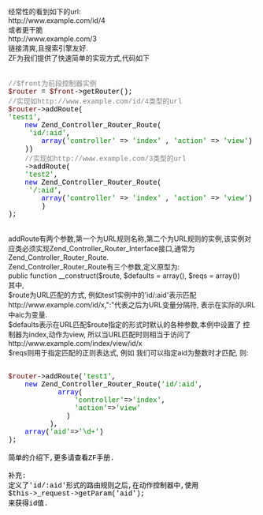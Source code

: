 <!--
author: qingliangcn
date: 2009-02-22
title: Zend Framework自定义路由一则
tags: route,url,ZendFramework,路由
category: PHP基础应用,暂未分类
status: publish
summary: 经常性的看到如下的url:http://www.example.com/id/4或者更干脆http://www.example.com/3链接清爽,且搜索引擎友好.ZF为我们提供了快速简单的实现方式,代码如下&nbsp;//$front为前段控制器实例$router&nbsp;=
-->

<p>经常性的看到如下的url:<br />
http://www.example.com/id/4<br />
或者更干脆<br />
http://www.example.com/3<br />
链接清爽,且搜索引擎友好.<br />
ZF为我们提供了快速简单的实现方式,代码如下<a name="entrymore"></a><br />
&nbsp;</p>
<p class="p0" style="margin-top: 0pt; margin-bottom: 0pt"><span style="font-family: 'Courier New'; color: rgb(128,128,128); font-size: 10.5pt; mso-spacerun: 'yes'">//$front为前段控制器实例</span><span style="font-family: 'Courier New'; font-size: 10.5pt; mso-spacerun: 'yes'"><o:p></o:p></span></p>
<p class="p0" style="margin-top: 0pt; margin-bottom: 0pt"><span style="font-family: 'Courier New'; color: rgb(102,0,0); font-size: 10.5pt; mso-spacerun: 'yes'">$router&nbsp;</span><span style="font-family: 'Courier New'; color: rgb(0,0,0); font-size: 10.5pt; mso-spacerun: 'yes'">=&nbsp;</span><span style="font-family: 'Courier New'; color: rgb(102,0,0); font-size: 10.5pt; mso-spacerun: 'yes'">$front</span><span style="font-family: 'Courier New'; color: rgb(0,0,0); font-size: 10.5pt; mso-spacerun: 'yes'">-&gt;getRouter();</span><span style="font-family: 'Courier New'; font-size: 10.5pt; mso-spacerun: 'yes'"><o:p></o:p></span></p>
<p class="p0" style="margin-top: 0pt; margin-bottom: 0pt"><span style="font-family: 'Courier New'; color: rgb(128,128,128); font-size: 10.5pt; mso-spacerun: 'yes'">//实现如http://www.example.com/id/4类型的url</span><span style="font-family: 'Courier New'; font-size: 10.5pt; mso-spacerun: 'yes'"><o:p></o:p></span></p>
<p class="p0" style="margin-top: 0pt; margin-bottom: 0pt"><span style="font-family: 'Courier New'; color: rgb(102,0,0); font-size: 10.5pt; mso-spacerun: 'yes'">$router</span><span style="font-family: 'Courier New'; color: rgb(0,0,0); font-size: 10.5pt; mso-spacerun: 'yes'">-&gt;addRoute(</span><span style="font-family: 'Courier New'; font-size: 10.5pt; mso-spacerun: 'yes'"><o:p></o:p></span></p>
<p class="p0" style="margin-top: 0pt; margin-bottom: 0pt"><span style="font-family: 'Courier New'; color: rgb(0,130,0); font-size: 10.5pt; mso-spacerun: 'yes'">'test1'</span><span style="font-family: 'Courier New'; color: rgb(0,0,0); font-size: 10.5pt; mso-spacerun: 'yes'">,&nbsp;</span><span style="font-family: 'Courier New'; font-size: 10.5pt; mso-spacerun: 'yes'"><o:p></o:p></span></p>
<p class="p0" style="margin-top: 0pt; margin-bottom: 0pt"><span style="font-family: 'Courier New'; color: rgb(0,0,0); font-size: 10.5pt; mso-spacerun: 'yes'">&nbsp;&nbsp;&nbsp;&nbsp;</span><span style="font-family: 'Courier New'; color: rgb(0,0,255); font-size: 10.5pt; mso-spacerun: 'yes'">new&nbsp;</span><span style="font-family: 'Courier New'; color: rgb(0,0,0); font-size: 10.5pt; mso-spacerun: 'yes'">Zend_Controller_Router_Route(</span><span style="font-family: 'Courier New'; font-size: 10.5pt; mso-spacerun: 'yes'"><o:p></o:p></span></p>
<p class="p0" style="margin-top: 0pt; margin-bottom: 0pt"><span style="font-family: 'Courier New'; color: rgb(0,0,0); font-size: 10.5pt; mso-spacerun: 'yes'">&nbsp;&nbsp;&nbsp;&nbsp;</span><span style="font-family: 'Courier New'; color: rgb(0,0,0); font-size: 10.5pt; mso-spacerun: 'yes'"> </span><span style="font-family: 'Courier New'; color: rgb(0,130,0); font-size: 10.5pt; mso-spacerun: 'yes'">'id/:aid'</span><span style="font-family: 'Courier New'; color: rgb(0,0,0); font-size: 10.5pt; mso-spacerun: 'yes'">,&nbsp;</span><span style="font-family: 'Courier New'; font-size: 10.5pt; mso-spacerun: 'yes'"><o:p></o:p></span></p>
<p class="p0" style="margin-top: 0pt; margin-bottom: 0pt"><span style="font-family: 'Courier New'; color: rgb(0,0,0); font-size: 10.5pt; mso-spacerun: 'yes'">&nbsp;&nbsp;&nbsp;&nbsp;&nbsp;&nbsp;&nbsp;&nbsp;</span><span style="font-family: 'Courier New'; color: rgb(0,0,255); font-size: 10.5pt; mso-spacerun: 'yes'">array</span><span style="font-family: 'Courier New'; color: rgb(0,0,0); font-size: 10.5pt; mso-spacerun: 'yes'">(</span><span style="font-family: 'Courier New'; color: rgb(0,130,0); font-size: 10.5pt; mso-spacerun: 'yes'">'controller'&nbsp;</span><span style="font-family: 'Courier New'; color: rgb(0,0,0); font-size: 10.5pt; mso-spacerun: 'yes'">=&gt;&nbsp;</span><span style="font-family: 'Courier New'; color: rgb(0,130,0); font-size: 10.5pt; mso-spacerun: 'yes'">'index'&nbsp;</span><span style="font-family: 'Courier New'; color: rgb(0,0,0); font-size: 10.5pt; mso-spacerun: 'yes'">,&nbsp;</span><span style="font-family: 'Courier New'; color: rgb(0,130,0); font-size: 10.5pt; mso-spacerun: 'yes'">'action'&nbsp;</span><span style="font-family: 'Courier New'; color: rgb(0,0,0); font-size: 10.5pt; mso-spacerun: 'yes'">=&gt;&nbsp;</span><span style="font-family: 'Courier New'; color: rgb(0,130,0); font-size: 10.5pt; mso-spacerun: 'yes'">'view'</span><span style="font-family: 'Courier New'; color: rgb(0,0,0); font-size: 10.5pt; mso-spacerun: 'yes'">)</span><span style="font-family: 'Courier New'; font-size: 10.5pt; mso-spacerun: 'yes'"><o:p></o:p></span></p>
<p class="p0" style="margin-top: 0pt; margin-bottom: 0pt"><span style="font-family: 'Courier New'; color: rgb(0,0,0); font-size: 10.5pt; mso-spacerun: 'yes'">&nbsp;&nbsp;&nbsp;&nbsp;))</span><span style="font-family: 'Courier New'; font-size: 10.5pt; mso-spacerun: 'yes'"><o:p></o:p></span></p>
<p class="p0" style="margin-top: 0pt; margin-bottom: 0pt"><span style="font-family: 'Courier New'; color: rgb(0,0,0); font-size: 10.5pt; mso-spacerun: 'yes'">&nbsp;&nbsp;&nbsp;&nbsp;</span><span style="font-family: 'Courier New'; color: rgb(128,128,128); font-size: 10.5pt; mso-spacerun: 'yes'">//实现如http://www.example.com/3类型的url</span><span style="font-family: 'Courier New'; font-size: 10.5pt; mso-spacerun: 'yes'"><o:p></o:p></span></p>
<p class="p0" style="margin-top: 0pt; margin-bottom: 0pt"><span style="font-family: 'Courier New'; color: rgb(0,0,0); font-size: 10.5pt; mso-spacerun: 'yes'">&nbsp;&nbsp;&nbsp;&nbsp;-&gt;addRoute(</span><span style="font-family: 'Courier New'; font-size: 10.5pt; mso-spacerun: 'yes'"><o:p></o:p></span></p>
<p class="p0" style="margin-top: 0pt; margin-bottom: 0pt"><span style="font-family: 'Courier New'; color: rgb(0,0,0); font-size: 10.5pt; mso-spacerun: 'yes'">&nbsp;&nbsp;&nbsp;&nbsp;</span><span style="font-family: 'Courier New'; color: rgb(0,130,0); font-size: 10.5pt; mso-spacerun: 'yes'">'test2'</span><span style="font-family: 'Courier New'; color: rgb(0,0,0); font-size: 10.5pt; mso-spacerun: 'yes'">,&nbsp;</span><span style="font-family: 'Courier New'; font-size: 10.5pt; mso-spacerun: 'yes'"><o:p></o:p></span></p>
<p class="p0" style="margin-top: 0pt; margin-bottom: 0pt"><span style="font-family: 'Courier New'; color: rgb(0,0,0); font-size: 10.5pt; mso-spacerun: 'yes'">&nbsp;&nbsp;&nbsp;&nbsp;</span><span style="font-family: 'Courier New'; color: rgb(0,0,255); font-size: 10.5pt; mso-spacerun: 'yes'">new&nbsp;</span><span style="font-family: 'Courier New'; color: rgb(0,0,0); font-size: 10.5pt; mso-spacerun: 'yes'">Zend_Controller_Router_Route(</span><span style="font-family: 'Courier New'; font-size: 10.5pt; mso-spacerun: 'yes'"><o:p></o:p></span></p>
<p class="p0" style="margin-top: 0pt; margin-bottom: 0pt"><span style="font-family: 'Courier New'; color: rgb(0,0,0); font-size: 10.5pt; mso-spacerun: 'yes'">&nbsp;&nbsp;&nbsp;&nbsp;</span><span style="font-family: 'Courier New'; color: rgb(0,0,0); font-size: 10.5pt; mso-spacerun: 'yes'"> </span><span style="font-family: 'Courier New'; color: rgb(0,130,0); font-size: 10.5pt; mso-spacerun: 'yes'">'/:aid'</span><span style="font-family: 'Courier New'; color: rgb(0,0,0); font-size: 10.5pt; mso-spacerun: 'yes'">,&nbsp;</span><span style="font-family: 'Courier New'; font-size: 10.5pt; mso-spacerun: 'yes'"><o:p></o:p></span></p>
<p class="p0" style="margin-top: 0pt; margin-bottom: 0pt"><span style="font-family: 'Courier New'; color: rgb(0,0,0); font-size: 10.5pt; mso-spacerun: 'yes'">&nbsp;&nbsp;&nbsp;&nbsp;&nbsp;&nbsp;&nbsp;&nbsp;</span><span style="font-family: 'Courier New'; color: rgb(0,0,255); font-size: 10.5pt; mso-spacerun: 'yes'">array</span><span style="font-family: 'Courier New'; color: rgb(0,0,0); font-size: 10.5pt; mso-spacerun: 'yes'">(</span><span style="font-family: 'Courier New'; color: rgb(0,130,0); font-size: 10.5pt; mso-spacerun: 'yes'">'controller'&nbsp;</span><span style="font-family: 'Courier New'; color: rgb(0,0,0); font-size: 10.5pt; mso-spacerun: 'yes'">=&gt;&nbsp;</span><span style="font-family: 'Courier New'; color: rgb(0,130,0); font-size: 10.5pt; mso-spacerun: 'yes'">'index'&nbsp;</span><span style="font-family: 'Courier New'; color: rgb(0,0,0); font-size: 10.5pt; mso-spacerun: 'yes'">,&nbsp;</span><span style="font-family: 'Courier New'; color: rgb(0,130,0); font-size: 10.5pt; mso-spacerun: 'yes'">'action'&nbsp;</span><span style="font-family: 'Courier New'; color: rgb(0,0,0); font-size: 10.5pt; mso-spacerun: 'yes'">=&gt;&nbsp;</span><span style="font-family: 'Courier New'; color: rgb(0,130,0); font-size: 10.5pt; mso-spacerun: 'yes'">'view'</span><span style="font-family: 'Courier New'; color: rgb(0,0,0); font-size: 10.5pt; mso-spacerun: 'yes'">)</span><span style="font-family: 'Courier New'; font-size: 10.5pt; mso-spacerun: 'yes'"><o:p></o:p></span></p>
<p class="p0" style="margin-top: 0pt; margin-bottom: 0pt"><span style="font-family: 'Courier New'; color: rgb(0,0,0); font-size: 10.5pt; mso-spacerun: 'yes'">&nbsp;&nbsp;&nbsp;&nbsp;&nbsp;&nbsp;&nbsp;&nbsp;)</span><span style="font-family: 'Courier New'; font-size: 10.5pt; mso-spacerun: 'yes'"><o:p></o:p></span></p>
<p class="p0" style="margin-top: 0pt; margin-bottom: 0pt"><span style="font-family: 'Courier New'; color: rgb(0,0,0); font-size: 10.5pt; mso-spacerun: 'yes'">);</span></p>
<p><span style="font-family: 'Courier New'; color: rgb(0,0,0); font-size: 10.5pt; mso-spacerun: 'yes'">
<p class="p0" style="margin-top: 0pt; margin-bottom: 0pt">
<p class="p0" style="margin-top: 0pt; margin-bottom: 0pt">&nbsp;</p>
addRoute有两个参数,第一个为URL规则名称,第二个为URL规则的实例,该实例对应类必须实现Zend_Controller_Router_Interface接口,通常为Zend_Controller_Router_Route.<br />
Zend_Controller_Router_Route有三个参数,定义原型为:<br />
public function __construct($route, $defaults = array(), $reqs = array())<br />
其中,<br />
$route为URL匹配的方式, 例如test1实例中的'id/:aid'表示匹配http://www.example.com/id/x,&quot;:&quot;代表之后为URL变量分隔符, 表示在实际的URL中aic为变量.<br />
$defaults表示在URL匹配$route指定的形式时默认的各种参数,本例中设置了 控制器为index,动作为view, 所以当URL匹配时则相当于访问了http://www.example.com/index/view/id/x<br />
$reqs则用于指定匹配的正则表达式, 例如 我们可以指定aid为整数时才匹配, 则:<br />
&nbsp;</p>
<p class="p0" style="margin-top: 0pt; margin-bottom: 0pt"><span style="font-family: 'Courier New'; color: rgb(102,0,0); font-size: 10.5pt; mso-spacerun: 'yes'">$router</span><span style="font-family: 'Courier New'; color: rgb(0,0,0); font-size: 10.5pt; mso-spacerun: 'yes'">-&gt;addRoute(</span><span style="font-family: 'Courier New'; color: rgb(0,130,0); font-size: 10.5pt; mso-spacerun: 'yes'">'test1'</span><span style="font-family: 'Courier New'; color: rgb(0,0,0); font-size: 10.5pt; mso-spacerun: 'yes'">,&nbsp;&nbsp;&nbsp;&nbsp;</span><span style="font-family: 'Courier New'; font-size: 10.5pt; mso-spacerun: 'yes'"><o:p></o:p></span></p>
<p class="p0" style="margin-top: 0pt; margin-bottom: 0pt"><span style="font-family: 'Courier New'; color: rgb(0,0,0); font-size: 10.5pt; mso-spacerun: 'yes'">&nbsp;&nbsp;&nbsp;&nbsp;</span><span style="font-family: 'Courier New'; color: rgb(0,0,255); font-size: 10.5pt; mso-spacerun: 'yes'">new&nbsp;</span><span style="font-family: 'Courier New'; color: rgb(0,0,0); font-size: 10.5pt; mso-spacerun: 'yes'">Zend_Controller_Router_Route(</span><span style="font-family: 'Courier New'; color: rgb(0,130,0); font-size: 10.5pt; mso-spacerun: 'yes'">'id/:aid'</span><span style="font-family: 'Courier New'; color: rgb(0,0,0); font-size: 10.5pt; mso-spacerun: 'yes'">,&nbsp;&nbsp;&nbsp;&nbsp;</span><span style="font-family: 'Courier New'; font-size: 10.5pt; mso-spacerun: 'yes'"><o:p></o:p></span></p>
<p class="p0" style="margin-top: 0pt; margin-bottom: 0pt"><span style="font-family: 'Courier New'; color: rgb(0,0,0); font-size: 10.5pt; mso-spacerun: 'yes'">&nbsp;&nbsp;&nbsp;&nbsp;&nbsp;&nbsp;&nbsp;&nbsp;&nbsp;&nbsp;&nbsp;&nbsp;</span><span style="font-family: 'Courier New'; color: rgb(0,0,255); font-size: 10.5pt; mso-spacerun: 'yes'">array</span><span style="font-family: 'Courier New'; color: rgb(0,0,0); font-size: 10.5pt; mso-spacerun: 'yes'">(&nbsp;&nbsp;&nbsp;</span><span style="font-family: 'Courier New'; font-size: 10.5pt; mso-spacerun: 'yes'"><o:p></o:p></span></p>
<p class="p0" style="margin-top: 0pt; margin-bottom: 0pt"><span style="font-family: 'Courier New'; color: rgb(0,0,0); font-size: 10.5pt; mso-spacerun: 'yes'">&nbsp;&nbsp;&nbsp;&nbsp;&nbsp;&nbsp;&nbsp;&nbsp;&nbsp;&nbsp;&nbsp;&nbsp;&nbsp;&nbsp;&nbsp;&nbsp;</span><span style="font-family: 'Courier New'; color: rgb(0,130,0); font-size: 10.5pt; mso-spacerun: 'yes'">'controller'</span><span style="font-family: 'Courier New'; color: rgb(0,0,0); font-size: 10.5pt; mso-spacerun: 'yes'">=&gt;</span><span style="font-family: 'Courier New'; color: rgb(0,130,0); font-size: 10.5pt; mso-spacerun: 'yes'">'index'</span><span style="font-family: 'Courier New'; color: rgb(0,0,0); font-size: 10.5pt; mso-spacerun: 'yes'">,&nbsp;&nbsp;&nbsp;</span><span style="font-family: 'Courier New'; font-size: 10.5pt; mso-spacerun: 'yes'"><o:p></o:p></span></p>
<p class="p0" style="margin-top: 0pt; margin-bottom: 0pt"><span style="font-family: 'Courier New'; color: rgb(0,0,0); font-size: 10.5pt; mso-spacerun: 'yes'">&nbsp;&nbsp;&nbsp;&nbsp;&nbsp;&nbsp;&nbsp;&nbsp;&nbsp;&nbsp;&nbsp;&nbsp;&nbsp;&nbsp;&nbsp;&nbsp;</span><span style="font-family: 'Courier New'; color: rgb(0,130,0); font-size: 10.5pt; mso-spacerun: 'yes'">'action'</span><span style="font-family: 'Courier New'; color: rgb(0,0,0); font-size: 10.5pt; mso-spacerun: 'yes'">=&gt;</span><span style="font-family: 'Courier New'; color: rgb(0,130,0); font-size: 10.5pt; mso-spacerun: 'yes'">'view'&nbsp;&nbsp;&nbsp;&nbsp;&nbsp;&nbsp;&nbsp;&nbsp;&nbsp;&nbsp;&nbsp;&nbsp;&nbsp;&nbsp;&nbsp;&nbsp;&nbsp;&nbsp;&nbsp;&nbsp;&nbsp;&nbsp;&nbsp;&nbsp;&nbsp;&nbsp;&nbsp;</span><span style="font-family: 'Courier New'; font-size: 10.5pt; mso-spacerun: 'yes'"><o:p></o:p></span></p>
<p class="p0" style="margin-top: 0pt; margin-bottom: 0pt"><span style="font-family: 'Courier New'; color: rgb(0,130,0); font-size: 10.5pt; mso-spacerun: 'yes'">&nbsp;&nbsp;&nbsp;&nbsp;&nbsp;&nbsp;&nbsp;&nbsp;&nbsp;&nbsp;&nbsp;&nbsp;&nbsp;&nbsp;</span><span style="font-family: 'Courier New'; color: rgb(0,0,0); font-size: 10.5pt; mso-spacerun: 'yes'">)&nbsp;&nbsp;&nbsp;</span><span style="font-family: 'Courier New'; font-size: 10.5pt; mso-spacerun: 'yes'"><o:p></o:p></span></p>
<p class="p0" style="margin-top: 0pt; margin-bottom: 0pt"><span style="font-family: 'Courier New'; color: rgb(0,0,0); font-size: 10.5pt; mso-spacerun: 'yes'">&nbsp;&nbsp;&nbsp;&nbsp;&nbsp;&nbsp;&nbsp;&nbsp;&nbsp;&nbsp;),&nbsp;&nbsp;&nbsp;</span><span style="font-family: 'Courier New'; font-size: 10.5pt; mso-spacerun: 'yes'"><o:p></o:p></span></p>
<p class="p0" style="margin-top: 0pt; margin-bottom: 0pt"><span style="font-family: 'Courier New'; color: rgb(0,0,0); font-size: 10.5pt; mso-spacerun: 'yes'">&nbsp;&nbsp;&nbsp;&nbsp;</span><span style="font-family: 'Courier New'; color: rgb(0,0,255); font-size: 10.5pt; mso-spacerun: 'yes'">array</span><span style="font-family: 'Courier New'; color: rgb(0,0,0); font-size: 10.5pt; mso-spacerun: 'yes'">(</span><span style="font-family: 'Courier New'; color: rgb(0,130,0); font-size: 10.5pt; mso-spacerun: 'yes'">'aid'</span><span style="font-family: 'Courier New'; color: rgb(0,0,0); font-size: 10.5pt; mso-spacerun: 'yes'">=&gt;</span><span style="font-family: 'Courier New'; color: rgb(0,130,0); font-size: 10.5pt; mso-spacerun: 'yes'">'\d+'</span><span style="font-family: 'Courier New'; color: rgb(0,0,0); font-size: 10.5pt; mso-spacerun: 'yes'">)&nbsp;&nbsp;&nbsp;</span><span style="font-family: 'Courier New'; font-size: 10.5pt; mso-spacerun: 'yes'"><o:p></o:p></span></p>
<p class="p0" style="margin-top: 0pt; margin-bottom: 0pt"><span style="font-family: 'Courier New'; color: rgb(0,0,0); font-size: 10.5pt; mso-spacerun: 'yes'">);</span></p>
<p class="p0" style="margin-top: 0pt; margin-bottom: 0pt">&nbsp;</p>
<p class="p0" style="margin-top: 0pt; margin-bottom: 0pt"><span style="font-family: 'Courier New'; color: rgb(0,0,0); font-size: 10.5pt; mso-spacerun: 'yes'">简单的介绍下,更多请查看ZF手册.<br />
<br />
补充:<br />
定义了'id/:aid'形式的路由规则之后,在动作控制器中,使用<br />
$this-&gt;_request-&gt;getParam('aid');<br />
来获得id值.</span></p>
<!--EndFragment--></span><!--EndFragment--></p>
